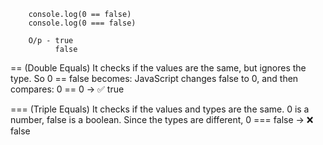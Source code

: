 
        console.log(0 == false)
        console.log(0 === false)

        O/p - true
              false

== (Double Equals)
It checks if the values are the same, but ignores the type.
So 0 == false becomes:
JavaScript changes false to 0, and then compares: 0 == 0 → ✅ true

=== (Triple Equals)
It checks if the values and types are the same.
0 is a number, false is a boolean.
Since the types are different, 0 === false → ❌ false              